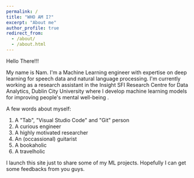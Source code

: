 ```yaml
---
permalink: /
title: "WHO AM I?"
excerpt: "About me"
author_profile: true
redirect_from: 
  - /about/
  - /about.html
---
```


Hello There!!!

My name is Nam. I'm a Machine Learning engineer with expertise on deep learning for speech data and natural language processing. I'm currently working as a research assistant in the Insight SFI Research Centre for Data Analytics, Dublin City University where I develop machine learning models for improving people's mental well-being                                                                        .

A few words about myself: 
1. A "Tab", "Visual Studio Code" and "Git" person
2. A curious engineer
3. A highly motivated researcher
4. An (occassional) guitarist 
5. A bookaholic 
6. A travelholic 

I launch this site just to share some of my ML projects. Hopefully I can get some feedbacks from you guys.
